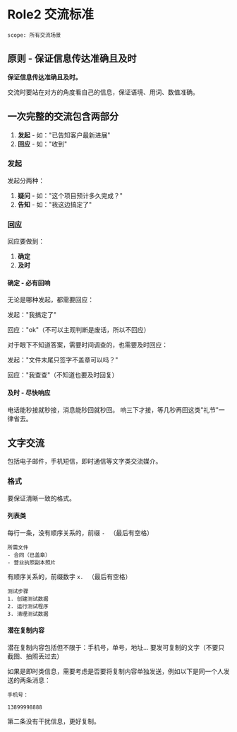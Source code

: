 # Role2 交流标准

```text
scope: 所有交流场景
```

## 原则 - 保证信息传达准确且及时

**保证信息传达准确且及时。**

交流时要站在对方的角度看自己的信息，保证语境、用词、数值准确。

## 一次完整的交流包含两部分

1. **发起** - 如："已告知客户最新进展"
2. **回应** - 如："收到"

### 发起

发起分两种：

1. **疑问** - 如："这个项目预计多久完成？"
2. **告知** - 如："我这边搞定了"

### 回应

回应要做到：

1. **确定**
2. **及时**

#### 确定 - 必有回响

无论是哪种发起，都需要回应：

发起："我搞定了"

回应："ok"（不可以主观判断是废话，所以不回应）

对于眼下不知道答案，需要时间调查的，也需要及时回应：

发起："文件末尾只签字不盖章可以吗？"

回应："我查查"（不知道也要及时回复）

#### 及时 - 尽快响应

电话能秒接就秒接，消息能秒回就秒回。 响三下才接，等几秒再回这类"礼节"一律省去。

## 文字交流

包括电子邮件，手机短信，即时通信等文字类交流媒介。

### 格式

要保证清晰一致的格式。

#### 列表类

每行一条，没有顺序关系的，前缀 `- ` （最后有空格）

```text
所需文件
- 合同（已盖章）
- 营业执照副本照片
```

有顺序关系的，前缀数字 `x. ` （最后有空格）

```text
测试步骤
1. 创建测试数据
2. 运行测试程序
3. 清理测试数据
```

#### 潜在复制内容

潜在复制内容包括但不限于：手机号，单号，地址... 要发可复制的文字（不要只截图、拍照丢过去）

如果是即时类信息，需要考虑是否要将复制内容单独发送，例如以下是同一个人发送的两条消息：

```text
手机号：
```

```text
13899998888
```

第二条没有干扰信息，更好复制。
